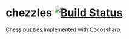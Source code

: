 # chezzles [![Build Status](https://travis-ci.org/AGRocks/chezzles.svg?branch=master)](https://travis-ci.org/AGRocks/chezzles.svg?branch=master)
Chess puzzles implemented with Cocossharp.
